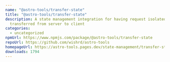 ```yaml
---
name: "@astro-tools/transfer-state"
title: "@astro-tools/transfer-state"
description: A state management integration for having request isolated state
  transferred from server to client
categories:
  - uncategorized
npmUrl: https://www.npmjs.com/package/@astro-tools/transfer-state
repoUrl: https://github.com/wishrd/astro-tools
homepageUrl: https://astro-tools.pages.dev/state-management/transfer-state/
downloads: 1794
---
```


